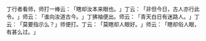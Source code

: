 丁行者看师，师打一棒云：​「瞎却汝本来眼也。​」丁云：​「非但今日，古人亦行此令。​」师云：​「谁向汝道古今。​」丁拂袖便出。师云：​「青天白日有迷路人。​」丁云：​「莫要指示么？​」师便打。丁云：​「莫瞎却人眼好。​」师云：​「瞎却俗人眼，有甚么过。​」